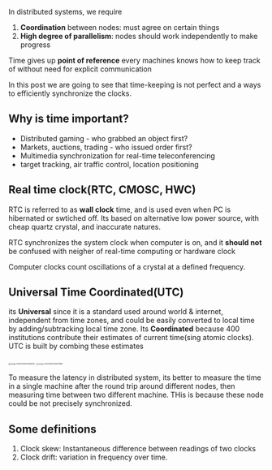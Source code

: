 In distributed systems, we require

1. **Coordination** between nodes: must agree on certain things
2. **High degree of parallelism**: nodes should work independently to make progress

Time gives up **point of reference** every machines knows how to keep track of without need for explicit communication

In this post we are going to see that time-keeping is not perfect and a ways to efficiently synchronize the clocks. 

## Why is time important?

- Distributed gaming - who grabbed an object first?
- Markets, auctions, trading - who issued order first?
- Multimedia synchronization for real-time teleconferencing
- target tracking, air traffic control, location positioning

## Real time clock(RTC, CMOSC, HWC)

RTC is referred to as **wall clock** time, and is used even when PC is hibernated or swtiched off. Its based on alternative low power source, with cheap quartz crystal, and inaccurate natures.

RTC synchronizes the system clock when computer is on, and it **should not** be confused with neigher of real-time computing or hardware clock

Computer clocks count oscillations of a crystal at a defined frequency.

## Universal Time Coordinated(UTC)

its **Universal** since it is a standard used around world & internet, independent from time zones, and could be easily converted to local time by adding/subtracking local time zone. Its **Coordinated** because 400 institutions contribute their estimates of current time(sing atomic clocks). UTC is built by combing these estimates

<img src="C:\Users\kim_w\AppData\Roaming\Typora\typora-user-images\image-20230124234355035.png" alt="image-20230124234355035" style="zoom:25%;" />

<img src="C:\Users\kim_w\AppData\Roaming\Typora\typora-user-images\image-20230124234412286.png" alt="image-20230124234412286" style="zoom:25%;" />

To measure the latency in distributed system, its better to measure the time in a single machine after the round trip around different nodes, then measuring time between two different machine. THis is because these node could be not precisely synchronized.

## Some definitions

1. Clock skew: Instantaneous difference between readings of two clocks
2. Clock drift: variation in frequency over time.